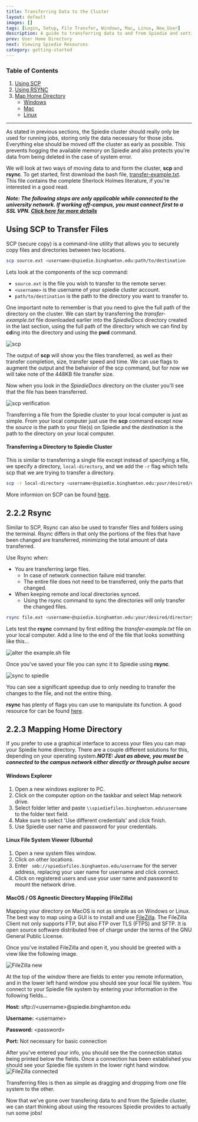 ```yaml
---
title: Transferring Data to the Cluster
layout: default
images: []
tags: [Login, Setup, File Transfer, Windows, Mac, Linux, New_User]
description: A guide to transferring data to and from Spiedie and setting up network drives. 
prev: User Home Directory
next: Viewing Spiedie Resources
category: getting-started
---
```


### Table of Contents 

1. [Using SCP](#SCP)
2. [Using RSYNC](#rsync)
3. [Map Home Directory](#Home_dir)
    * [Windows](#windows_map_home)
    * [Mac](#mac_map_home)
    * [Linux](#linux_map_home)

<hr/>
As stated in previous sections, the Spiedie cluster should really only be used for running jobs, storing only the data necessary for those jobs. Everything else should be moved off the cluster as early as possible. This prevents hogging the available memory on Spiedie and also protects you're data from being deleted in the case of system error. 

We will look at two ways of moving data to and form the cluster, **scp** and **rsync**. To get started, first download the bash file, <a href="../download/transfer-example.txt" download>transfer-example.txt</a>. This file contains the complete Sherlock Holmes literature, if you're interested in a good read.

***Note: The following steps are only applicable while connected to the university network. If working off-campus, you must connect first to a SSL VPN. [Click here for more details](connect-to-spiedie.html)*** 


## <a name="SCP"></a> Using SCP to Transfer Files 

SCP (secure copy) is a command-line utility that allows you to securely copy files and directories between two locations.  

``` bash
scp source.ext <username>@spiedie.binghamton.edu:path/to/destination
``` 
Lets look at the components of the scp command:

* `source.ext` is the file you wish to transfer to the remote server.
* `<username>` is the username of your spiedie cluster account.
* `path/to/destination` is the path to the directory you want to transfer to.

One important note to remember is that you need to give the full path of the directory on the cluster. We can start by transferring the *transfer-example.txt* file downloaded earlier into the *SpiedieDocs* directory created in the last section, using the full path of the directory which we can find by **cd**ing into the directory and using the **pwd** command.

![scp](../assets/images/data-transfer/scp.png)

The output of **scp** will show you the files transferred, as well as their transfer completion, size, transfer speed and time. We can use flags to augment the output and the behaivior of the scp command, but for now we will take note of the 448KB file transfer size.

Now when you look in the *SpiedieDocs* directory on the cluster you'll see that the file has been transferred.

![scp verification](../assets/images/data-transfer/transfer-valid.png)

Transferring a file from the Spiedie cluster to your local computer is just as simple. From your local computer just use the **scp** command except now the *source* is the path to your file(s) on Spiedie and the *destination* is the path to the directory on your local computer.

#### Transferring a Directory to Spiedie Cluster

This is similar to transferring a single file except instead of specifying a file, we specify a directory, `local-directory`, and we add the `-r` flag which tells scp that we are trying to transfer a directory.

``` bash 
scp -r local-directory <username>@spiedie.binghamton.edu:your/desired/destination
```
More informion on SCP can be found <a href='https://linuxize.com/post/how-to-use-scp-command-to-securely-transfer-files/' target="_blank">here</a>.


## <a name="RSYNC"> </a> 2.2.2 Rsync

Similar to SCP, Rsync can also be used to transfer files and folders using the terminal. Rsync differs in that only the portions of the files that have been changed are transferred, minimizing the total amount of data transferred.

Use Rsync when:
  * You are transferring large files.
    * In case of network connection failure mid transfer.
    * The entire file does not need to be transferred, only the parts that changed.
  * When keeping remote and local directories synced.
    * Using the rsync command to sync the directories will only transfer the changed files.

``` bash 
rsync file.ext <username>@spiedie.binghamton.edu:your/desired/directory 
```

Lets test the **rsync** command by first editing the *transfer-example.txt* file on your local computer. Add a line to the end of the file that looks something like this...

![alter the  example.sh file](../assets/images/data-transfer/example-file-changed.png)


Once you've saved your file you can sync it to Spiedie using **rsync**.

![sync to spiedie](../assets/images/data-transfer/rsync.png)

You can see a significant speedup due to only needing to transfer the changes to the file, and not the entire thing.


**rsync** has plenty of flags you can use to manipulate its function. A good resource for can be found <a href='https://www.digitalocean.com/community/tutorials/how-to-use-rsync-to-sync-local-and-remote-directories' target="_blank">here</a>.


## <a name= "Home_dir"> </a>2.2.3 Mapping Home Directory

If you prefer to use a graphical interface to access your files you can map your Spiedie home directory. There are a couple different solutions for this, depending on your operating system.***NOTE: Just as above, you must be connected to the campus network either directly or through pulse secure***

#### <a name="windows_map_home"> </a> Windows Explorer
1. Open a new windows explorer to PC.
2. Click on the computer option on the taskbar and select Map network drive.
3. Select folder letter and paste ```\\spiediefiles.binghamton.edu\username``` to the folder text field. 
4. Make sure to select 'Use different credentials' and click finish.
5. Use Spiedie user name and password for your credentials.

#### <a name="linux_map_home"> </a> Linux File System Viewer (Ubuntu)
1. Open a new system files window.
2. Click on other locations.
3. Enter ``` smb://spiediefiles.binghamton.edu/username``` for the server address, replacing your user name for username and click connect.
4. Click on registered users and use your user name and password to mount the network drive.

#### <a name="mac_map_home"></a> MacOS / OS Agnostic Directory Mapping (FileZilla)

Mapping your directory on MacOS is not as simple as on Windows or Linux. The best way to map using a GUI is to install and use <a href='https://filezilla-project.org/' target='_blank'>FileZilla</a>. The FileZilla Client not only supports FTP, but also FTP over TLS (FTPS) and SFTP. It is open source software distributed free of charge under the terms of the GNU General Public License.

Once you've installed FileZilla and open it, you should be greeted with a view like the following image.

![FileZilla new](../assets/images/data-transfer/filezilla-new.png)

At the top of the window there are fields to enter you remote information, and in the lower left hand window you should see your local file system. You connect to your Spiedie file system by entering your information in the following fields...


**Host:** sftp://\<username>@spiedie.binghamton.edu 

**Username:** \<username> 

**Password:** \<password> 

**Port:** Not necessary for basic connection

After you've entered your info, you should see the the connection status being printed below the fields. Once a connection has been established you should see your Spiedie file system in the lower right hand window. 
![FileZilla connected](../assets/images/data-transfer/filezilla-connected.png)

Transferring files is then as simple as dragging and dropping from one file system to the other.

Now that we've gone over transfering data to and from the Spiedie cluster, we can start thinking about using the resources Spiedie provides to actually run some jobs!




